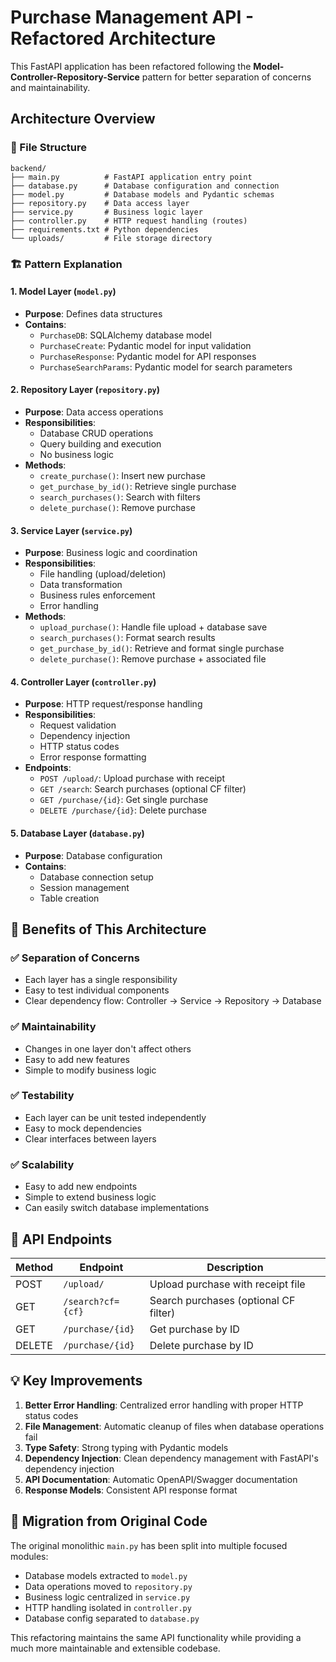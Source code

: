 # Purchase Management API - Refactored Architecture

This FastAPI application has been refactored following the **Model-Controller-Repository-Service** pattern for better separation of concerns and maintainability.

## Architecture Overview

### 📁 File Structure
```
backend/
├── main.py          # FastAPI application entry point
├── database.py      # Database configuration and connection
├── model.py         # Database models and Pydantic schemas
├── repository.py    # Data access layer
├── service.py       # Business logic layer
├── controller.py    # HTTP request handling (routes)
├── requirements.txt # Python dependencies
└── uploads/         # File storage directory
```

### 🏗️ Pattern Explanation

#### 1. **Model Layer** (`model.py`)
- **Purpose**: Defines data structures
- **Contains**:
  - `PurchaseDB`: SQLAlchemy database model
  - `PurchaseCreate`: Pydantic model for input validation
  - `PurchaseResponse`: Pydantic model for API responses
  - `PurchaseSearchParams`: Pydantic model for search parameters

#### 2. **Repository Layer** (`repository.py`)
- **Purpose**: Data access operations
- **Responsibilities**:
  - Database CRUD operations
  - Query building and execution
  - No business logic
- **Methods**:
  - `create_purchase()`: Insert new purchase
  - `get_purchase_by_id()`: Retrieve single purchase
  - `search_purchases()`: Search with filters
  - `delete_purchase()`: Remove purchase

#### 3. **Service Layer** (`service.py`)
- **Purpose**: Business logic and coordination
- **Responsibilities**:
  - File handling (upload/deletion)
  - Data transformation
  - Business rules enforcement
  - Error handling
- **Methods**:
  - `upload_purchase()`: Handle file upload + database save
  - `search_purchases()`: Format search results
  - `get_purchase_by_id()`: Retrieve and format single purchase
  - `delete_purchase()`: Remove purchase + associated file

#### 4. **Controller Layer** (`controller.py`)
- **Purpose**: HTTP request/response handling
- **Responsibilities**:
  - Request validation
  - Dependency injection
  - HTTP status codes
  - Error response formatting
- **Endpoints**:
  - `POST /upload/`: Upload purchase with receipt
  - `GET /search`: Search purchases (optional CF filter)
  - `GET /purchase/{id}`: Get single purchase
  - `DELETE /purchase/{id}`: Delete purchase

#### 5. **Database Layer** (`database.py`)
- **Purpose**: Database configuration
- **Contains**:
  - Database connection setup
  - Session management
  - Table creation

## 🎯 Benefits of This Architecture

### ✅ **Separation of Concerns**
- Each layer has a single responsibility
- Easy to test individual components
- Clear dependency flow: Controller → Service → Repository → Database

### ✅ **Maintainability**
- Changes in one layer don't affect others
- Easy to add new features
- Simple to modify business logic

### ✅ **Testability**
- Each layer can be unit tested independently
- Easy to mock dependencies
- Clear interfaces between layers

### ✅ **Scalability**
- Easy to add new endpoints
- Simple to extend business logic
- Can easily switch database implementations

## 🚀 API Endpoints

| Method | Endpoint | Description |
|--------|----------|-------------|
| POST | `/upload/` | Upload purchase with receipt file |
| GET | `/search?cf={cf}` | Search purchases (optional CF filter) |
| GET | `/purchase/{id}` | Get purchase by ID |
| DELETE | `/purchase/{id}` | Delete purchase by ID |

## 💡 Key Improvements

1. **Better Error Handling**: Centralized error handling with proper HTTP status codes
2. **File Management**: Automatic cleanup of files when database operations fail
3. **Type Safety**: Strong typing with Pydantic models
4. **Dependency Injection**: Clean dependency management with FastAPI's dependency injection
5. **API Documentation**: Automatic OpenAPI/Swagger documentation
6. **Response Models**: Consistent API response format

## 🔄 Migration from Original Code

The original monolithic `main.py` has been split into multiple focused modules:
- Database models extracted to `model.py`
- Data operations moved to `repository.py` 
- Business logic centralized in `service.py`
- HTTP handling isolated in `controller.py`
- Database config separated to `database.py`

This refactoring maintains the same API functionality while providing a much more maintainable and extensible codebase.

